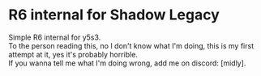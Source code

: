 # R6 internal for Shadow Legacy
Simple R6 internal for y5s3.
<br>
To the person reading this, no I don't know what I'm doing, this is my first attempt at it, yes it's probably horrible.
<br>
If you wanna tell me what I'm doing wrong, add me on discord: [midly].
